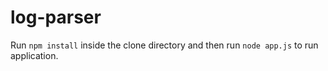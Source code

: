 # log-parser
Run `npm install` inside the clone directory and then run `node app.js` to run application.
